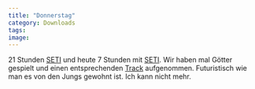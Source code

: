 ```yaml
---
title: "Donnerstag"
category: Downloads
tags: 
image: 
---
```


21 Stunden [SETI](http://setiathome.ssl.berkeley.edu/) und heute 7 Stunden mit [SETI](http://www.seti-projekt.de). Wir haben mal Götter gespielt und einen entsprechenden [Track](/downloads) aufgenommen. Futuristisch wie man es von den Jungs gewohnt ist. Ich kann nicht mehr.

